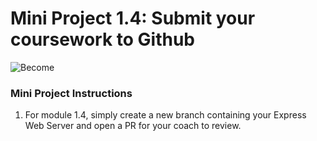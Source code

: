 # Mini Project 1.4: Submit your coursework to Github

![Become](https://avatars2.githubusercontent.com/u/38302861?s=200&v=4)

### Mini Project Instructions

1. For module 1.4, simply create a new branch containing your Express Web Server and open a PR for your coach to review. 

